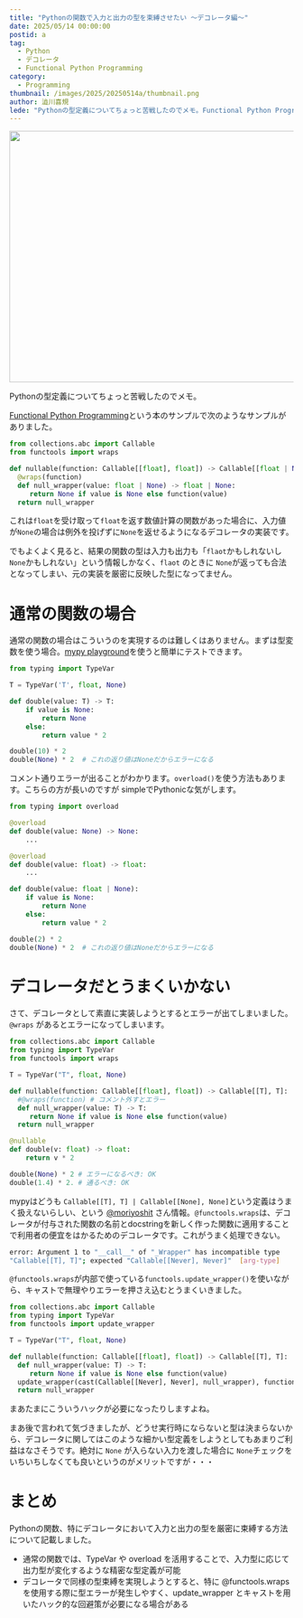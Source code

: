 ```yaml
---
title: "Pythonの関数で入力と出力の型を束縛させたい 〜デコレータ編〜"
date: 2025/05/14 00:00:00
postid: a
tag:
  - Python
  - デコレータ
  - Functional Python Programming
category:
  - Programming
thumbnail: /images/2025/20250514a/thumbnail.png
author: 澁川喜規
lede: "Pythonの型定義についてちょっと苦戦したのでメモ。Functional Python Programmingという本のサンプルで次のようなサンプルがありました。"
---
```


<img src="/images/2025/20250514a/python.png" alt="" width="715" height="445">

Pythonの型定義についてちょっと苦戦したのでメモ。

[Functional Python Programming](https://www.amazon.co.jp/-/en/Steven-F-Lott/dp/1803232579)という本のサンプルで次のようなサンプルがありました。

```py
from collections.abc import Callable
from functools import wraps

def nullable(function: Callable[[float], float]) -> Callable[[float | None], float | None]:
  @wraps(function)
  def null_wrapper(value: float | None) -> float | None:
     return None if value is None else function(value)
  return null_wrapper
```

これは``float``を受け取って``float``を返す数値計算の関数があった場合に、入力値が``None``の場合は例外を投げずに``None``を返せるようになるデコレータの実装です。

でもよくよく見ると、結果の関数の型は入力も出力も「``flaot``かもしれないし``None``かもしれない」という情報しかなく、``flaot`` のときに ``None``が返っても合法となってしまい、元の実装を厳密に反映した型になってません。

# 通常の関数の場合

通常の関数の場合はこういうのを実現するのは難しくはありません。まずは型変数を使う場合。[mypy playground](https://mypy-play.net/?mypy=latest&python=3.13)を使うと簡単にテストできます。

```py
from typing import TypeVar

T = TypeVar('T', float, None)

def double(value: T) -> T:
    if value is None:
        return None
    else:
        return value * 2

double(10) * 2
double(None) * 2  # これの返り値はNoneだからエラーになる
```

コメント通りエラーが出ることがわかります。`overload()`を使う方法もあります。こちらの方が長いのですが simpleでPythonicな気がします。

```py
from typing import overload

@overload
def double(value: None) -> None:
    ...

@overload
def double(value: float) -> float:
    ...

def double(value: float | None):
    if value is None:
        return None
    else:
        return value * 2

double(2) * 2
double(None) * 2  # これの返り値はNoneだからエラーになる
```

# デコレータだとうまくいかない

さて、デコレータとして素直に実装しようとするとエラーが出てしまいました。 ``@wraps`` があるとエラーになってしまいます。

```py
from collections.abc import Callable
from typing import TypeVar
from functools import wraps

T = TypeVar("T", float, None)

def nullable(function: Callable[[float], float]) -> Callable[[T], T]:
  #@wraps(function) # コメント外すとエラー
  def null_wrapper(value: T) -> T:
     return None if value is None else function(value)
  return null_wrapper

@nullable
def double(v: float) -> float:
    return v * 2

double(None) * 2 # エラーになるべき: OK
double(1.4) * 2. # 通るべき: OK
```

mypyはどうも `Callable[[T], T] | Callable[[None], None]`という定義はうまく扱えないらしい、という [@moriyoshit](https://x.com/moriyoshit) さん情報。``@functools.wraps``は、デコレータが付与された関数の名前とdocstringを新しく作った関数に適用することで利用者の便宜をはかるためのデコレータです。これがうまく処理できない。

```sh
error: Argument 1 to "__call__" of "_Wrapper" has incompatible type
"Callable[[T], T]"; expected "Callable[[Never], Never]"  [arg-type]
```

``@functools.wraps``が内部で使っている``functools.update_wrapper()``を使いながら、キャストで無理やりエラーを押さえ込むとうまくいきました。

```py
from collections.abc import Callable
from typing import TypeVar
from functools import update_wrapper

T = TypeVar("T", float, None)

def nullable(function: Callable[[float], float]) -> Callable[[T], T]:
  def null_wrapper(value: T) -> T:
     return None if value is None else function(value)
  update_wrapper(cast(Callable[[Never], Never], null_wrapper), function)
  return null_wrapper
```

まあたまにこういうハックが必要になったりしますよね。

まあ後で言われて気づきましたが、どうせ実行時にならないと型は決まらないから、デコレータに関してはこのような細かい型定義をしようとしてもあまりご利益はなさそうです。絶対に ``None`` が入らない入力を渡した場合に ``None``チェックをいちいちしなくても良いというのがメリットですが・・・

# まとめ

Pythonの関数、特にデコレータにおいて入力と出力の型を厳密に束縛する方法について記載しました。

- 通常の関数では、TypeVar や overload を活用することで、入力型に応じて出力型が変化するような精密な型定義が可能
- デコレータで同様の型束縛を実現しようとすると、特に @functools.wraps を使用する際に型エラーが発生しやすく、update_wrapper とキャストを用いたハック的な回避策が必要になる場合がある

